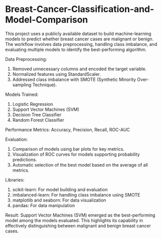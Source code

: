 # Breast-Cancer-Classification-and-Model-Comparison
This project uses a publicly available dataset to build machine-learning models to predict whether breast cancer cases are malignant or benign. The workflow involves data preprocessing, handling class imbalance, and evaluating multiple models to identify the best-performing algorithm.

Data Preprocessing:
1. Removed unnecessary columns and encoded the target variable.
2. Normalized features using StandardScaler.
3. Addressed class imbalance with SMOTE (Synthetic Minority Over-sampling Technique).

Models Trained:
1. Logistic Regression
2. Support Vector Machines (SVM)
3. Decision Tree Classifier
4. Random Forest Classifier

Performance Metrics:
Accuracy, Precision, Recall, ROC-AUC

Evaluation:
1. Comparison of models using bar plots for key metrics.
2. Visualization of ROC curves for models supporting probability predictions.
3. Automatic selection of the best model based on the average of all metrics.

Libraries:
1. scikit-learn: For model building and evaluation
2. imbalanced-learn: For handling class imbalance using SMOTE
3. matplotlib and seaborn: For data visualization
4. pandas: For data manipulation

Result:
Support Vector Machines (SVM) emerged as the best-performing model among the models evaluated. This highlights its capability in effectively distinguishing between malignant and benign breast cancer cases.
